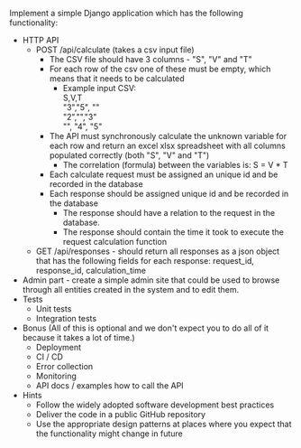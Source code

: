 
Implement a simple Django application which has the following functionality:
- HTTP API 
  - POST /api/calculate (takes a csv input file)
    - The CSV file should have 3 columns - "S", "V" and "T"
    - For each row of the csv one of these must be empty, which means that it needs to be calculated
      - Example input CSV: <br/>
        S,V,T <br/>
        "3","5", "" <br/>
        "2","","3" <br/>
        "", "4", "5" <br/>
    - The API must synchronously calculate the unknown variable for each row and return an excel xlsx spreadsheet with all columns populated correctly (both "S", "V" and "T")
      - The correlation (formula) between the variables is: S = V * T
    - Each calculate request must be assigned an unique id and be recorded in the database 
    - Each response should be assigned unique id and be recorded in the database
      - The response should have a relation to the request in the database.
      - The response should contain the time it took to execute the request calculation function 
  - GET /api/responses - should return all responses as a json object that has the following fields for each response: request_id, response_id, calculation_time
- Admin part - create a simple admin site that could be used to browse through all entities created in the system and to edit them.
- Tests
  - Unit tests
  - Integration tests 
- Bonus (All of this is optional and we don't expect you to do all of it because it takes a lot of time.)
  - Deployment
  - CI / CD
  - Error collection
  - Monitoring
  - API docs / examples how to call the API
- Hints
  - Follow the widely adopted software development best practices
  - Deliver the code in a public GitHub repository
  - Use the appropriate design patterns at places where you expect that the functionality might change in future

